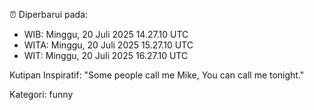 ⏰ Diperbarui pada:
- WIB: Minggu, 20 Juli 2025 14.27.10 UTC
- WITA: Minggu, 20 Juli 2025 15.27.10 UTC
- WIT: Minggu, 20 Juli 2025 16.27.10 UTC

Kutipan Inspiratif:
"Some people call me Mike, You can call me tonight."


Kategori: funny

